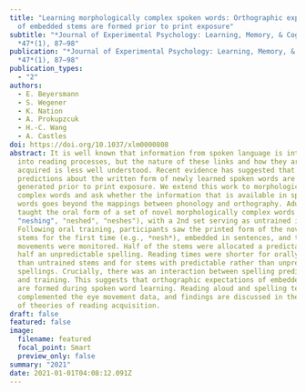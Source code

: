 ```yaml
---
title: "Learning morphologically complex spoken words: Orthographic expectations
  of embedded stems are formed prior to print exposure"
subtitle: "*Journal of Experimental Psychology: Learning, Memory, & Cognition*,
  *47*(1), 87–98"
publication: "*Journal of Experimental Psychology: Learning, Memory, & Cognition*,
  *47*(1), 87–98"
publication_types:
  - "2"
authors:
  - E. Beyersmann
  - S. Wegener
  - K. Nation
  - A. Prokupzcuk
  - H.-C. Wang
  - A. Castles
doi: https://doi.org/10.1037/xlm0000808
abstract: It is well known that information from spoken language is integrated
  into reading processes, but the nature of these links and how they are
  acquired is less well understood. Recent evidence has suggested that
  predictions about the written form of newly learned spoken words are already
  generated prior to print exposure. We extend this work to morphologically
  complex words and ask whether the information that is available in spoken
  words goes beyond the mappings between phonology and orthography. Adults were
  taught the oral form of a set of novel morphologically complex words (e.g.,
  "neshing", "neshed", "neshes"), with a 2nd set serving as untrained items.
  Following oral training, participants saw the printed form of the novel word
  stems for the first time (e.g., *nesh*), embedded in sentences, and their eye
  movements were monitored. Half of the stems were allocated a predictable and
  half an unpredictable spelling. Reading times were shorter for orally trained
  than untrained stems and for stems with predictable rather than unpredictable
  spellings. Crucially, there was an interaction between spelling predictability
  and training. This suggests that orthographic expectations of embedded stems
  are formed during spoken word learning. Reading aloud and spelling tests
  complemented the eye movement data, and findings are discussed in the context
  of theories of reading acquisition.
draft: false
featured: false
image:
  filename: featured
  focal_point: Smart
  preview_only: false
summary: "2021"
date: 2021-01-01T04:08:12.091Z
---
```


